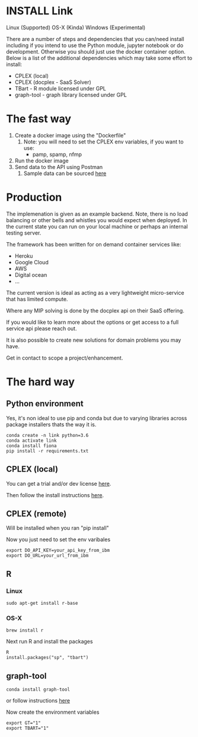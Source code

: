 # INSTALL Link

Linux (Supported)
OS-X (Kinda)
Windows (Experimental)

There are a number of steps and dependencies that you can/need install including
if you intend to use the Python module, jupyter notebook or do development. Otherwise
you should just use the docker container option. Below is a list of the additional
dependencies which may take some effort to install:

- CPLEX (local)
- CPLEX (docplex - SaaS Solver)
- TBart - R module licensed under GPL
- graph-tool - graph library licensed under GPL

# The fast way

1. Create a docker image using the "Dockerfile"
    1. Note: you will need to set the CPLEX env variables, if you want to use:
        - pamp, spamp, nfmp
2. Run the docker image
3. Send data to the API using Postman
    1. Sample data can be sourced [here](https://github.com/fhk/test_data)

# Production

The implemenation is given as an example backend. Note, there is no load balancing or other bells
and whistles you would expect when deployed. In the current state you can run on your local machine
or perhaps an internal testing server.

The framework has been written for on demand container services like:

- Heroku
- Google Cloud
- AWS
- Digital ocean
- ...

The current version is ideal as acting as a very lightweight micro-service that has limited compute.

Where any MIP solving is done by the docplex api on their SaaS offering.

If you would like to learn more about the options or get access to a full service api please reach out. 

It is also possible to create new solutions for domain problems you may have.

Get in contact to scope a project/enhancement.

# The hard way

## Python environment

Yes, it's non ideal to use pip and conda but due to varying libraries across package installers
thats the way it is.

```
conda create -n link python=3.6
conda activate link
conda install fiona
pip install -r requirements.txt
```

## CPLEX (local)

You can get a trial and/or dev license [here](https://www.ibm.com/products/ilog-cplex-optimization-studio/pricing).

Then follow the install instructions [here](https://www.ibm.com/support/knowledgecenter/SSSA5P_12.8.0/ilog.odms.cplex.help/CPLEX/GettingStarted/topics/set_up/setup_overview.html).

## CPLEX (remote)

Will be installed when you ran "pip install"

Now you just need to set the env varibales

```
export DO_API_KEY=your_api_key_from_ibm
export DO_URL=your_url_from_ibm
```

## R

### Linux

```
sudo apt-get install r-base
```

### OS-X

```
brew install r
```

Next run R and install the packages

```
R
install.packages("sp", "tbart")
```

## graph-tool

```
conda install graph-tool
```

or follow instructions [here](https://graph-tool.skewed.de/)

Now create the environment variables

```
export GT="1"
export TBART="1"
```

